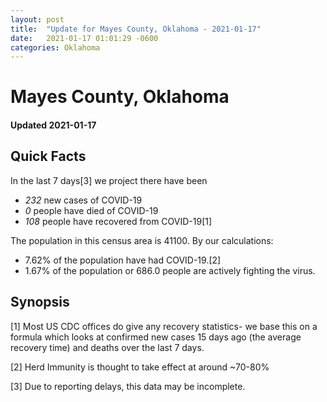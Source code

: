 ```yaml
---
layout: post
title:  "Update for Mayes County, Oklahoma - 2021-01-17"
date:   2021-01-17 01:01:29 -0600
categories: Oklahoma
---
```


# Mayes County, Oklahoma
#### Updated 2021-01-17

## Quick Facts

In the last 7 days[3] we project there have been
- *232* new cases of COVID-19
- *0* people have died of COVID-19
- *108* people have recovered from COVID-19[1]

The population in this census area is 41100. By our calculations:
- 7.62% of the population have had COVID-19.[2]
- 1.67% of the population or 686.0 people are actively fighting the virus.

## Synopsis




[1] Most US CDC offices do give any recovery statistics- we base this on a formula which looks at confirmed new cases
15 days ago (the average recovery time) and deaths over the last 7 days.

[2] Herd Immunity is thought to take effect at around ~70-80%

[3] Due to reporting delays, this data may be incomplete.
 
    